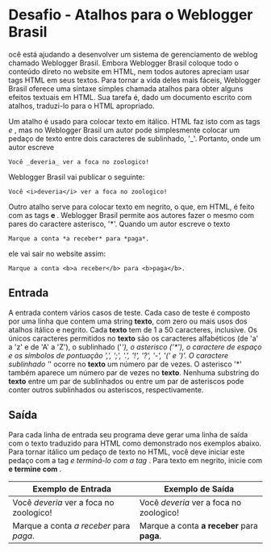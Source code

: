 # Desafio - Atalhos para o Weblogger Brasil

ocê está ajudando a desenvolver um sistema de gerenciamento de weblog chamado
Weblogger Brasil. Embora Weblogger Brasil coloque todo o conteúdo direto no 
website em HTML, nem todos autores apreciam usar tags HTML em seus textos. 
Para tornar a vida deles mais fáceis, Weblogger Brasil oferece uma sintaxe 
simples chamada atalhos para obter alguns efeitos textuais em HTML. 
Sua tarefa é, dado um documento escrito com atalhos, traduzi-lo para o 
HTML apropriado.

Um atalho é usado para colocar texto em itálico. HTML faz isto com as tags <i> e 
</i>, mas no Weblogger Brasil um autor pode simplesmente colocar um pedaço de 
texto entre dois caracteres de sublinhado, '_'. Portanto, onde um autor escreve

 `Você _deveria_ ver a foca no zoologico!`

Weblogger Brasil vai publicar o seguinte:

`Você <i>deveria</i> ver a foca no zoologico!`

Outro atalho serve para colocar texto em negrito, o que, em HTML, é feito com as
tags <b> e </b>. Weblogger Brasil permite aos autores fazer o mesmo com pares do
caractere asterisco, '*'. Quando um autor escreve o texto

`Marque a conta *a receber* para *paga*.`

ele vai sair no website assim:

`Marque a conta <b>a receber</b> para <b>paga</b>.`

## Entrada

A entrada contem vários casos de teste. Cada caso de teste é composto por uma
linha que contem uma string **texto**, com zero ou mais usos dos atalhos itálico 
e negrito. Cada **texto** tem de 1 a 50 caracteres, inclusive. Os únicos caracteres 
permitidos no **texto** são os caracteres alfabéticos (de 'a' a 'z' e de 'A' a 'Z'), 
o sublinhado ('_'), o asterisco ('*'), o caractere de espaço e os símbolos de 
pontuação ',', ';', '.', '!', '?', '-', '(' e ')'. O caractere sublinhado '_' 
ocorre no **texto** um número par de vezes. O asterisco '*' também aparece um número 
par de vezes no **texto**. Nenhuma substring do **texto** entre um par de sublinhados 
ou entre um par de asteriscos pode conter outros sublinhados ou asteriscos,
respectivamente.


## Saída

Para cada linha de entrada seu programa deve gerar uma linha de saída com o texto
traduzido para HTML como demonstrado nos exemplos abaixo. Para tornar itálico um
pedaço de texto no HTML, você deve iniciar este pedaço com a tag <i> e terminá-lo
com a tag </i>. Para texto em negrito, inicie com <b> e termine com </b>.

Exemplo de Entrada | Exemplo de Saída
------------------ | -----------------
Você _deveria_ ver a foca no zoologico! | Você <i>deveria</i> ver a foca no zoologico!
Marque a conta *a receber* para *paga*. | Marque a conta <b>a receber</b> para <b>paga</b>.



